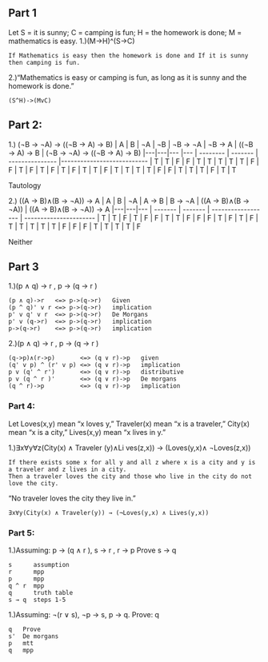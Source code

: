 ## Part 1

Let S = it is sunny; C = camping is fun; H = the homework is done; M = mathematics is easy.
1.)(M->H)^(S->C)
```
If Mathematics is easy then the homework is done and If it is sunny then camping is fun.
```

2.)“Mathematics is easy or camping is fun, as long as it is sunny and the homework is done.”
```
(S^H)->(MvC)
```
## Part 2:

1.) (¬B → ¬A) → ((¬B → A) → B)
| A | B | ¬A | ¬B | ¬B → ¬A  | ¬B → A  | ((¬B → A) -> B | (¬B → ¬A) → ((¬B → A) → B)
|---|---|--- |--- | -------- | ------- | --------------- |--------------------------- 
| T | T | F  | F  | T        | T       |  T              | T
| T | F | F  | T  | F        | T       |  F              | T
| F | T | T  | F  | T        | T       |  T              | T
| F | F | T  | T  | T        | F       |  T              | T


Tautology

2.) ((A → B)∧(B → ¬A)) → A
| A | B | ¬A |  A → B  | B → ¬A  | ((A → B)∧(B → ¬A)) | ((A → B)∧(B → ¬A)) → A
|---|---|--- | ------- | ------- | ------------------ | ---------------------- 
| T | T | F  | T       | F       | F                  | T
| T | F | F  | F       | T       | F                  | T
| F | T | T  | T       | T       | T                  | F
| F | F | T  | T       | T       | T                  | F


Neither

## Part 3

1.)(p ∧ q) → r , p → (q → r )
```
(p ∧ q)->r   <=> p->(q->r)   Given    
(p ^ q)' v r <=> p->(q->r)   implication 
p' v q' v r  <=> p->(q->r)   De Morgans  
p' v (q->r)  <=> p->(q->r)   implication 
p->(q->r)    <=> p->(q->r)   implication 
```
2.)(p ∧ q) → r , p → (q → r )
```
(q->p)∧(r->p)       <=> (q ∨ r)->p   given        
(q' v p) ^ (r' v p) <=> (q ∨ r)->p   implication  
p v (q' ^ r')       <=> (q ∨ r)->p   distributive 
p v (q ^ r )'       <=> (q ∨ r)->p   De morgans   
(q ^ r)->p          <=> (q ∨ r)->p   implication  
```

### Part 4:
Let Loves(x,y) mean “x loves y,” Traveler(x) mean “x is a traveler,”
City(x) mean “x is a city,” Lives(x,y) mean “x lives in y.”

1.)∃x∀y∀z(City(x) ∧ Traveler (y)∧Li ves(z,x)) → (Loves(y,x)∧ ¬Loves(z,x))
```
If there exists some x for all y and all z where x is a city and y is a traveler and z lives in a city. 
Then a traveler loves the city and those who live in the city do not love the city. 
```
“No traveler loves the city they live in.”
```
∃x∀y(City(x) ∧ Traveler(y)) → (¬Loves(y,x) ∧ Lives(y,x))
```

### Part 5: 

1.)Assuming: p → (q ∧ r ), s → r , r → p
   Prove s → q
```
s      assumption    
r      mpp    
p      mpp    
q ^ r  mpp   
q      truth table
s → q  steps 1-5
```

1.)Assuming: ¬(r ∨ s), ¬p → s, p → q.
   Prove: q 
```
q   Prove
s'  De morgans  
p   mtt       
q   mpp        
```
